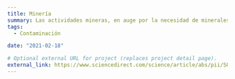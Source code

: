 ```yaml
---
title: Minería
summary: Las actividades mineras, en auge por la necesidad de minerales para la transición energética, dejan muchos restos de metales pesados en los suelos. Estamos desarrollando distintos métodos naturales para la absorción de estos contaminantes a través de plantas de crecimiento rápido como el chopo, con la ayuda de la biotecnología.
tags:
  - Contaminación

date: "2021-02-18"

# Optional external URL for project (replaces project detail page).
external_link: https://www.sciencedirect.com/science/article/abs/pii/S0926669020311353
---
```

